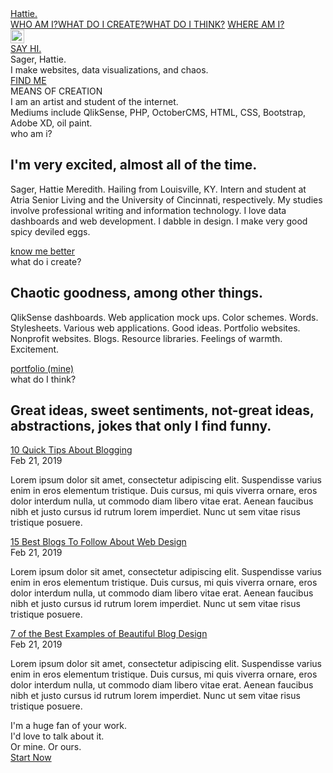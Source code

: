 <!DOCTYPE html>
<!-- This site was created in Webflow. http://www.webflow.com --><!-- Last Published: Thu Oct 01 2020 21:57:06 GMT+0000 (Coordinated Universal Time) -->
<html data-wf-domain="hattie.webflow.io" data-wf-page="5f760487689352b10bcc42aa" data-wf-site="5f760487517a729440e74b00" data-wf-status="1">
    <head>
        <meta charset="utf-8" />
        <title>Hattie</title>
        <meta content="Business - Webflow HTML website template" property="og:title" />
        <meta content="https://uploads-ssl.webflow.com/5c6eb5400253230156de2bd6/5cdc268dd7274d5c05c6009a_Business%20SEO.jpg" property="og:image" />
        <meta content="Business - Webflow HTML website template" property="twitter:title" />
        <meta content="https://uploads-ssl.webflow.com/5c6eb5400253230156de2bd6/5cdc268dd7274d5c05c6009a_Business%20SEO.jpg" property="twitter:image" />
        <meta content="width=device-width, initial-scale=1" name="viewport" />
        <meta content="Webflow" name="generator" />
        <link href="https://uploads-ssl.webflow.com/5f760487517a729440e74b00/css/hattie.webflow.893abc4c1.css" rel="stylesheet" type="text/css" />
        <script src="https://ajax.googleapis.com/ajax/libs/webfont/1.6.26/webfont.js" type="text/javascript"></script>
        <script type="text/javascript">
            WebFont.load({ google: { families: ["Montserrat:100,100italic,200,200italic,300,300italic,400,400italic,500,500italic,600,600italic,700,700italic,800,800italic,900,900italic"] } });
        </script>
        <!--[if lt IE 9]><script src="https://cdnjs.cloudflare.com/ajax/libs/html5shiv/3.7.3/html5shiv.min.js" type="text/javascript"></script><![endif]-->
        <script type="text/javascript">
            !(function (o, c) {
                var n = c.documentElement,
                    t = " w-mod-";
                (n.className += t + "js"), ("ontouchstart" in o || (o.DocumentTouch && c instanceof DocumentTouch)) && (n.className += t + "touch");
            })(window, document);
        </script>
        <link href="https://uploads-ssl.webflow.com/img/favicon.ico" rel="shortcut icon" type="image/x-icon" />
        <link href="https://uploads-ssl.webflow.com/img/webclip.png" rel="apple-touch-icon" />
    </head>
    <body>
        <div data-collapse="medium" data-animation="default" data-duration="400" role="banner" class="navigation w-nav">
            <div class="navigation-wrap">
                <a href="/" aria-current="page" class="logo-link w-nav-brand w--current"><div class="text-block">Hattie.</div></a>
                <div class="menu">
                    <nav role="navigation" class="navigation-items w-nav-menu">
                        <a href="/about" class="navigation-item w-nav-link">WHO AM I?</a><a href="/projects" class="navigation-item w-nav-link">WHAT DO I CREATE?</a><a href="/blog" class="navigation-item w-nav-link">WHAT DO I THINK?</a>
                        <a href="/contact" class="navigation-item w-nav-link">WHERE AM I?</a>
                    </nav>
                    <div class="menu-button w-nav-button"><img src="https://uploads-ssl.webflow.com/5f760487517a729440e74b00/5f7604876893521a84cc42c3_menu-icon.png" width="22" alt="" class="menu-icon" /></div>
                </div>
                <a href="mailto:mail@business.com?subject=You&#x27;ve%20got%20mail!" class="button cc-contact-us w-inline-block"><div>SAY HI.</div></a>
            </div>
        </div>
        <div class="section cc-store-home-wrap">
            <div class="intro-header">
                <div class="home cc-homepage">
                    <div class="intro-text">
                        <div class="heading-jumbo">Sager, Hattie.</div>
                        <div class="paragraph-bigger cc-bigger-white-light">I make websites, data visualizations, and chaos.<br /></div>
                    </div>
                    <a href="/about" class="button cc-jumbo-button cc-jumbo-white w-inline-block"><div>FIND ME</div></a>
                </div>
            </div>
            <div class="container">
                <div class="motto-wrap">
                    <div class="label cc-light">MEANS OF CREATION</div>
                    <div class="heading-jumbo-small">
                        I am an artist and student of the internet.
                        <span class="text-span">
                            <br />
                            Mediums include QlikSense, PHP, OctoberCMS, HTML, CSS, Bootstrap, Adobe XD, oil paint.
                        </span>
                        <br />
                    </div>
                </div>
                <div class="divider"></div>
                <div class="home-content-wrap">
                    <div class="w-layout-grid about-grid">
                        <div id="w-node-76c147234d34-0bcc42aa">
                            <div class="home-section-wrap">
                                <div class="label cc-light">who am i?</div>
                                <h2 class="section-heading">I&#x27;m very excited, almost all of the time.</h2>
                                <p class="paragraph-light">
                                    Sager, Hattie Meredith. Hailing from Louisville, KY. Intern and student at Atria Senior Living and the University of Cincinnati, respectively. My studies involve professional writing and information
                                    technology. I love data dashboards and web development. I dabble in design. I make very good spicy deviled eggs.
                                </p>
                            </div>
                            <a href="/about" class="button w-inline-block"><div>know me better</div></a>
                        </div>
                        <img src="https://uploads-ssl.webflow.com/5f760487517a729440e74b00/5f760a750153fd5f954e1607_crayon-welcome-3.svg" id="w-node-76c147234d3f-0bcc42aa" alt="" />
                    </div>
                    <div class="w-layout-grid about-grid cc-about-2">
                        <div id="w-node-76c147234d41-0bcc42aa">
                            <div class="home-section-wrap">
                                <div class="label cc-light">what do i create?</div>
                                <h2 class="section-heading">Chaotic goodness, among other things.</h2>
                                <p class="paragraph-light">
                                    QlikSense dashboards. Web application mock ups. Color schemes. Words. Stylesheets. Various web applications. Good ideas. Portfolio websites. Nonprofit websites. Blogs. Resource libraries. Feelings of
                                    warmth. Excitement.
                                </p>
                            </div>
                            <a href="/team" class="button w-inline-block"><div>portfolio (mine)</div></a>
                        </div>
                        <img src="https://uploads-ssl.webflow.com/5f760487517a729440e74b00/5f760f0376e67ee452815e4d_crayon-1542.svg" id="w-node-76c147234d4c-0bcc42aa" alt="" />
                    </div>
                </div>
            </div>
        </div>
        <div class="section">
            <div class="container">
                <div class="blog-heading">
                    <div class="label cc-light">what do I think?</div>
                    <h2 class="work-heading">Great ideas, sweet sentiments, not-great ideas, abstractions, jokes that only I find funny.</h2>
                </div>
                <div class="collection-list-wrapper w-dyn-list">
                    <div role="list" class="collection-wrap w-dyn-items">
                        <div role="listitem" class="blog-preview-wrap w-dyn-item">
                            <a href="/post/10-quick-tips-about-blogging" class="business-article-heading">10 Quick Tips About Blogging</a>
                            <div class="label cc-blog-date">Feb 21, 2019</div>
                            <p class="paragraph-light">
                                Lorem ipsum dolor sit amet, consectetur adipiscing elit. Suspendisse varius enim in eros elementum tristique. Duis cursus, mi quis viverra ornare, eros dolor interdum nulla, ut commodo diam libero vitae erat.
                                Aenean faucibus nibh et justo cursus id rutrum lorem imperdiet. Nunc ut sem vitae risus tristique posuere.
                            </p>
                        </div>
                        <div role="listitem" class="blog-preview-wrap w-dyn-item">
                            <a href="/post/15-best-blogs-to-follow-about-web-design" class="business-article-heading">15 Best Blogs To Follow About Web Design</a>
                            <div class="label cc-blog-date">Feb 21, 2019</div>
                            <p class="paragraph-light">
                                Lorem ipsum dolor sit amet, consectetur adipiscing elit. Suspendisse varius enim in eros elementum tristique. Duis cursus, mi quis viverra ornare, eros dolor interdum nulla, ut commodo diam libero vitae erat.
                                Aenean faucibus nibh et justo cursus id rutrum lorem imperdiet. Nunc ut sem vitae risus tristique posuere.
                            </p>
                        </div>
                        <div role="listitem" class="blog-preview-wrap w-dyn-item">
                            <a href="/post/7-of-the-best-examples-of-beautiful-blog-design" class="business-article-heading">7 of the Best Examples of Beautiful Blog Design</a>
                            <div class="label cc-blog-date">Feb 21, 2019</div>
                            <p class="paragraph-light">
                                Lorem ipsum dolor sit amet, consectetur adipiscing elit. Suspendisse varius enim in eros elementum tristique. Duis cursus, mi quis viverra ornare, eros dolor interdum nulla, ut commodo diam libero vitae erat.
                                Aenean faucibus nibh et justo cursus id rutrum lorem imperdiet. Nunc ut sem vitae risus tristique posuere.
                            </p>
                        </div>
                    </div>
                </div>
            </div>
        </div>
        <div class="section cc-cta">
            <div class="container">
                <div class="cta-wrap">
                    <div>
                        <div class="cta-text">
                            <div class="heading-jumbo-small">I&#x27;m a huge fan of your work.<br /></div>
                            <div class="paragraph-bigger cc-bigger-light">
                                I&#x27;d love to talk about it. <br />
                                Or mine. Or ours.<br />
                            </div>
                        </div>
                        <a href="/contact" class="button cc-jumbo-button w-inline-block"><div>Start Now</div></a>
                    </div>
                </div>
            </div>
        </div>
        <script
            src="https://d3e54v103j8qbb.cloudfront.net/js/jquery-3.5.1.min.dc5e7f18c8.js?site=5f760487517a729440e74b00"
            type="text/javascript"
            integrity="sha256-9/aliU8dGd2tb6OSsuzixeV4y/faTqgFtohetphbbj0="
            crossorigin="anonymous"
        ></script>
        <script src="https://uploads-ssl.webflow.com/5f760487517a729440e74b00/js/webflow.5fbd8be06.js" type="text/javascript"></script>
        <!--[if lte IE 9]><script src="//cdnjs.cloudflare.com/ajax/libs/placeholders/3.0.2/placeholders.min.js"></script><![endif]-->
    </body>
</html>
